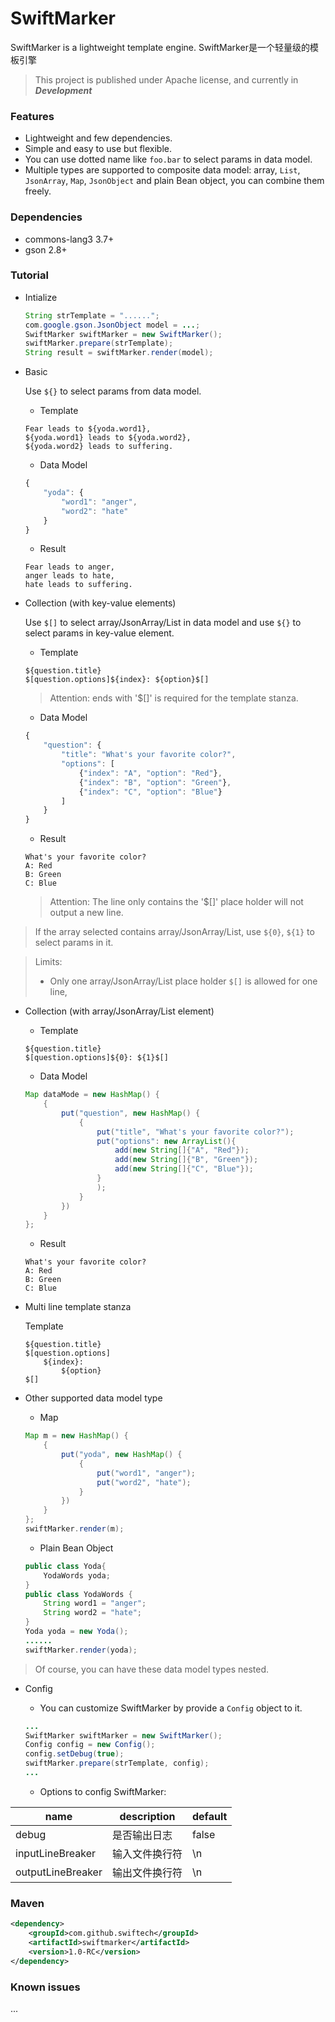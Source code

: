 # SwiftMarker

SwiftMarker is a lightweight template engine. 
SwiftMarker是一个轻量级的模板引擎

> This project is published under Apache license, and currently in ***Development***


### Features
* Lightweight and few dependencies.
* Simple and easy to use but flexible.
* You can use dotted name like ```foo.bar``` to select params in data model.
* Multiple types are supported to composite data model: array, ```List```, ```JsonArray```, ```Map```, ```JsonObject``` and plain Bean object, you can combine them freely.


### Dependencies
* commons-lang3 3.7+
* gson 2.8+

### Tutorial


* Intialize
	```java
	String strTemplate = "......";
	com.google.gson.JsonObject model = ...;
	SwiftMarker swiftMarker = new SwiftMarker();
	swiftMarker.prepare(strTemplate);
	String result = swiftMarker.render(model);
	```

* Basic

	Use ```${}``` to select params from data model.

	* Template
	```
	Fear leads to ${yoda.word1},
	${yoda.word1} leads to ${yoda.word2},
	${yoda.word2} leads to suffering.
	```

	* Data Model
	```javascript
	{
		"yoda": {
			"word1": "anger",
			"word2": "hate"
		}
	}
	```

	* Result
	```
	Fear leads to anger,
	anger leads to hate,
	hate leads to suffering.
	```

* Collection (with key-value elements)

	Use ```$[]``` to select array/JsonArray/List in data model and use ```${}``` to select params in key-value element.
	* Template
	```
	${question.title}
	$[question.options]${index}: ${option}$[]
	```
	> Attention: ends with '$[]' is required for the template stanza.

	* Data Model
	```javascript
	{
		"question": {
			"title": "What's your favorite color?",
			"options": [
				{"index": "A", "option": "Red"},
				{"index": "B", "option": "Green"},
				{"index": "C", "option": "Blue"}
			]			
		}
	}
	```

	* Result
	```
	What's your favorite color?
	A: Red
	B: Green
	C: Blue
	```

	> Attention: The line only contains the '$[]' place holder will not output a new line.

> If the array selected contains array/JsonArray/List, use ```${0}```, ```${1}``` to select params in it.

> Limits:
> * Only one array/JsonArray/List place holder ```$[]``` is allowed for one line,


* Collection (with array/JsonArray/List element)

	* Template
	```
	${question.title}
	$[question.options]${0}: ${1}$[]
	```

	* Data Model
	```java
	Map dataMode = new HashMap() {
		{
			put("question", new HashMap() {
				{
					put("title", "What's your favorite color?");
					put("options": new ArrayList(){
						add(new String[]{"A", "Red"});
						add(new String[]{"B", "Green"});
						add(new String[]{"C", "Blue"});
					}
					);
				}
			})
		}
	};
	```

	* Result
	```
	What's your favorite color?
	A: Red
	B: Green
	C: Blue
	```


* Multi line template stanza

	Template
	```
	${question.title}
	$[question.options]
		${index}:
		    ${option}
	$[]
	```


* Other supported data model type

	* Map
	```java
	Map m = new HashMap() {
		{
			put("yoda", new HashMap() {
				{
					put("word1", "anger");
					put("word2", "hate");
				}
			})
		}
	};
	swiftMarker.render(m);
	```

	* Plain Bean Object
	```java
	public class Yoda{
		YodaWords yoda;
	}
	public class YodaWords {
		String word1 = "anger";
		String word2 = "hate";
	}
	Yoda yoda = new Yoda();
	......
	swiftMarker.render(yoda);
	```
> Of course, you can have these data model types nested.


* Config

	* You can customize SwiftMarker by provide a ```Config``` object to it.
	```java
	...
	SwiftMarker swiftMarker = new SwiftMarker();
	Config config = new Config();
	config.setDebug(true);
    swiftMarker.prepare(strTemplate, config);
	...
	```

	* Options to config SwiftMarker:

name|description|default
-|-|-
debug|是否输出日志|false
inputLineBreaker|输入文件换行符|\\n
outputLineBreaker|输出文件换行符|\\n

### Maven

```xml
<dependency>
	<groupId>com.github.swiftech</groupId>
	<artifactId>swiftmarker</artifactId>
	<version>1.0-RC</version>
</dependency>
```


### Known issues
...
